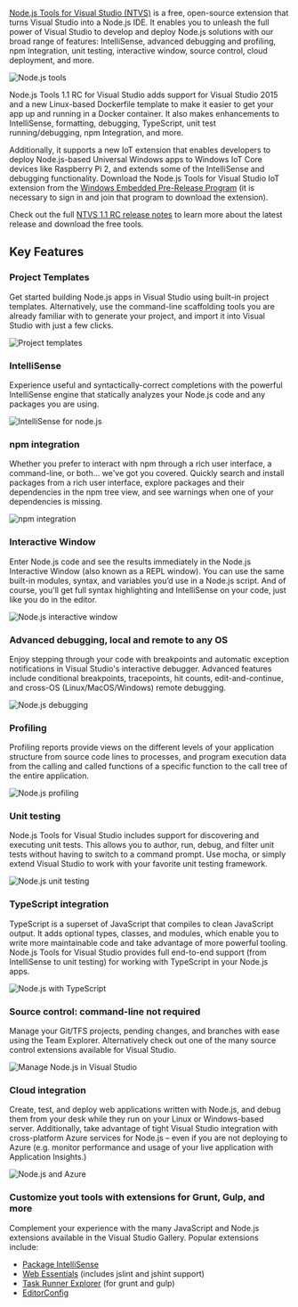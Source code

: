 <properties
    pageTitle="Node.js Tools"
    description="Node.js is a platform for building fast, scalable applications using JavaScript, which you can run on various platforms including Linux, Mac OS X, and Windows. With Node.js Tools for Visual Studio, developers can take advantage of an official Microsoft open-source extension that enables first-class Visual Studio tooling support for Node.js projects."
    slug="nodejs"
    order="700"    
    keywords="visual studio, vs2015, vs, visualstudio, cross-platform, server, linux, windows, languages, node, node.js"
/>



[Node.js Tools for Visual Studio (NTVS)](http://aka.ms/ntvslatest) is a free, open-source extension that turns Visual Studio into a Node.js IDE. It enables you to unleash the full power of Visual Studio to develop and deploy Node.js solutions with our broad range of features: IntelliSense, advanced debugging and profiling, npm Integration, unit testing, interactive window, source control, cloud deployment, and more.

![Node.js tools](_assets/node-12.png)

Node.js Tools 1.1 RC for Visual Studio adds support for Visual Studio 2015 and a new Linux-based Dockerfile template to make it easier to get your app up and running in a Docker container. It also makes enhancements to IntelliSense, formatting, debugging, TypeScript, unit test running/debugging, npm Integration, and more.

Additionally, it supports a new IoT extension that enables developers to deploy Node.js-based Universal Windows apps to Windows IoT Core devices like Raspberry Pi 2, and extends some of the IntelliSense and debugging functionality. Download the Node.js Tools for Visual Studio IoT extension from the [Windows Embedded Pre-Release Program](https://connect.microsoft.com/windowsembeddedIoT/Downloads/) (it is necessary to sign in and join that program to download the extension).

Check out the full [NTVS 1.1 RC release notes](http://aka.ms/ntvslatest) to learn more about the latest release and download the free tools.



## Key Features

### Project Templates

Get started building Node.js apps in Visual Studio using built-in project templates. Alternatively, use the command-line scaffolding tools you are already familiar with to generate your project, and import it into Visual Studio with just a few clicks.

![Project templates](_assets/node-1.png)

### IntelliSense

Experience useful and syntactically-correct completions with the powerful IntelliSense engine that statically analyzes your Node.js code and any packages you are using.

![IntelliSense for node.js](_assets/node-2.png)

### npm integration

Whether you prefer to interact with npm through a rich user interface, a command-line, or both… we've got you covered. Quickly search and install packages from a rich user interface, explore packages and their dependencies in the npm tree view, and see warnings when one of your dependencies is missing.

![npm integration](_assets/node-3.png)

### Interactive Window

Enter Node.js code and see the results immediately in the Node.js Interactive Window (also known as a REPL window). You can use the same built-in modules, syntax, and variables you’d use in a Node.js script. And of course, you'll get full syntax highlighting and IntelliSense on your code, just like you do in the editor. 

![Node.js interactive window](_assets/node-4.png)

### Advanced debugging, local and remote to any OS

Enjoy stepping through your code with breakpoints and automatic exception notifications in Visual Studio's interactive debugger. Advanced features include conditional breakpoints, tracepoints, hit counts, edit-and-continue, and cross-OS (Linux/MacOS/Windows) remote debugging.

![Node.js debugging](_assets/node-5.png)


### Profiling

Profiling reports provide views on the different levels of your application structure from source code lines to processes, and program execution data from the calling and called functions of a specific function to the call tree of the entire application. 

![Node.js profiling](_assets/node-6.png)


### Unit testing

Node.js Tools for Visual Studio includes support for discovering and executing unit tests. This allows you to author, run, debug, and filter unit tests without having to switch to a command prompt. Use mocha, or simply extend Visual Studio to work with your favorite unit testing framework. 

![Node.js unit testing](_assets/node-7.png)


### TypeScript integration

TypeScript is a superset of JavaScript that compiles to clean JavaScript output. It adds optional types, classes, and modules, which enable you to write more maintainable code and take advantage of more powerful tooling. Node.js Tools for Visual Studio provides full end-to-end support (from IntelliSense to unit testing) for working with TypeScript in your Node.js apps.

![Node.js with TypeScript](_assets/node-8.png)

### Source control: command-line not required

Manage your Git/TFS projects, pending changes, and branches with ease using the Team Explorer. Alternatively check out one of the many source control extensions available for Visual Studio.

![Manage Node.js in Visual Studio](_assets/node-9.png)


### Cloud integration

Create, test, and deploy web applications written with Node.js, and debug them from your desk while they run on your Linux or Windows-based server. Additionally, take advantage of tight Visual Studio integration with cross-platform Azure services for Node.js – even if you are not deploying to Azure (e.g. monitor performance and usage of your live application with Application Insights.)

![Node.js and Azure](_assets/node-10.png)


### Customize yout tools with extensions for Grunt, Gulp, and more

Complement your experience with the many JavaScript and Node.js extensions available in the Visual Studio Gallery. Popular extensions include: 

- [Package IntelliSense](https://visualstudiogallery.msdn.microsoft.com/65748cdb-4087-497e-a394-2e3449c8e61e) 
- [Web Essentials](http://vswebessentials.com/) (includes jslint and jshint support)
- [Task Runner Explorer](https://visualstudiogallery.msdn.microsoft.com/8e1b4368-4afb-467a-bc13-9650572db708) (for grunt and gulp)
- [EditorConfig](https://visualstudiogallery.msdn.microsoft.com/c8bccfe2-650c-4b42-bc5c-845e21f96328) 
